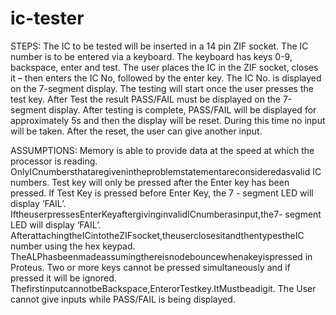 # ic-tester
STEPS:
The IC to be tested will be inserted in a 14 pin ZIF socket. The IC number is to be entered via a keyboard.
The keyboard has keys 0-9, backspace, enter and test.
The user places the IC in the ZIF socket, closes it – then enters the IC No, followed by the enter key.
The IC No. is displayed on the 7-segment display.
The testing will start once the user presses the test key.
After Test the result PASS/FAIL must be displayed on the 7-segment display.
After testing is complete, PASS/FAIL will be displayed for approximately 5s and then the display will be reset. 
During this time no input will be taken. After the reset, the user can give another input.


ASSUMPTIONS:
 Memory is able to provide data at the speed at which the processor is reading.
OnlyICnumbersthataregivenintheproblemstatementareconsideredasvalid
IC numbers.
 Test key will only be pressed after the Enter key has been pressed.
 If Test Key is pressed before Enter Key, the 7 - segment LED will display ‘FAIL’.
 IftheuserpressesEnterKeyaftergivinginvalidICnumberasinput,the7-
segment LED will display ‘FAIL’.
 AfterattachingtheICintotheZIFsocket,theuserclosesitandthentypestheIC
number using the hex keypad.
 TheALPhasbeenmadeassumingthereisnodebouncewhenakeyispressed
in Proteus.
 Two or more keys cannot be pressed simultaneously and if pressed it will be
ignored.
 ThefirstinputcannotbeBackspace,EnterorTestkey.ItMustbeadigit.
 The User cannot give inputs while PASS/FAIL is being displayed.
